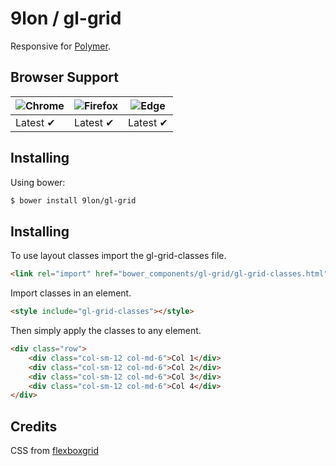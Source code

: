 # 9lon / gl-grid
Responsive for [Polymer](https://www.polymer-project.org/).

## Browser Support
![Chrome](https://raw.github.com/alrra/browser-logos/master/chrome/chrome_48x48.png) | ![Firefox](https://raw.github.com/alrra/browser-logos/master/firefox/firefox_48x48.png) | ![Edge](https://raw.github.com/alrra/browser-logos/master/edge/edge_48x48.png) |
--- | --- | --- |
Latest ✔ | Latest ✔ | Latest ✔ |

## Installing
Using bower:

```bash
$ bower install 9lon/gl-grid
```

## Installing
To use layout classes import the gl-grid-classes file.

```html
<link rel="import" href="bower_components/gl-grid/gl-grid-classes.html">
```

Import classes in an element.

```html
<style include="gl-grid-classes"></style>
```

Then simply apply the classes to any element.

```html
<div class="row">
    <div class="col-sm-12 col-md-6">Col 1</div>
    <div class="col-sm-12 col-md-6">Col 2</div>
    <div class="col-sm-12 col-md-6">Col 3</div>
    <div class="col-sm-12 col-md-6">Col 4</div>
</div>
```

## Credits
CSS from [flexboxgrid](https://github.com/kristoferjoseph/flexboxgrid)
